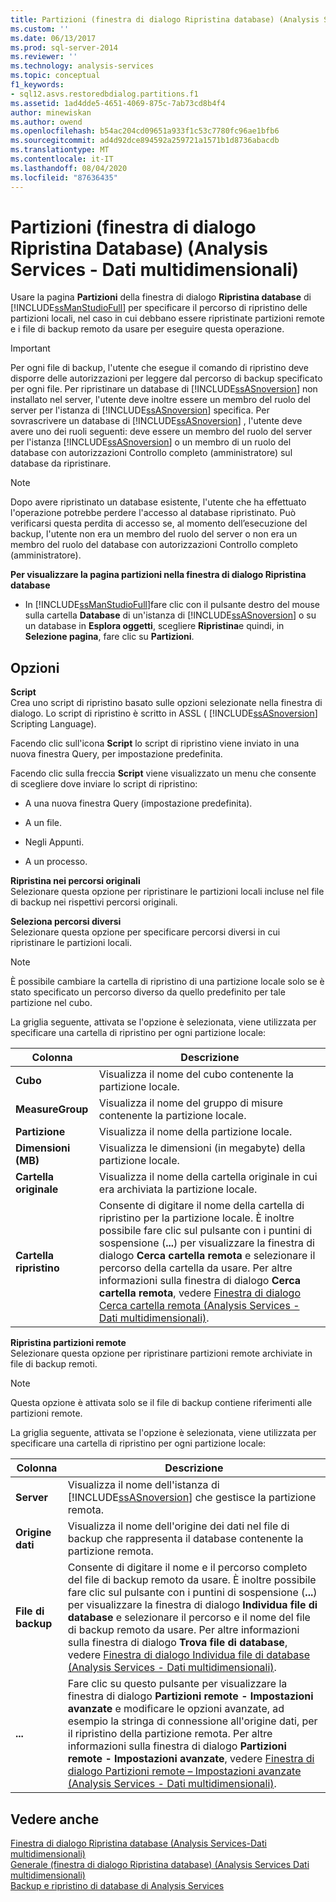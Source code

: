 ```yaml
---
title: Partizioni (finestra di dialogo Ripristina database) (Analysis Services-Dati multidimensionali) | Microsoft Docs
ms.custom: ''
ms.date: 06/13/2017
ms.prod: sql-server-2014
ms.reviewer: ''
ms.technology: analysis-services
ms.topic: conceptual
f1_keywords:
- sql12.asvs.restoredbdialog.partitions.f1
ms.assetid: 1ad4dde5-4651-4069-875c-7ab73cd8b4f4
author: minewiskan
ms.author: owend
ms.openlocfilehash: b54ac204cd09651a933f1c53c7780fc96ae1bfb6
ms.sourcegitcommit: ad4d92dce894592a259721a1571b1d8736abacdb
ms.translationtype: MT
ms.contentlocale: it-IT
ms.lasthandoff: 08/04/2020
ms.locfileid: "87636435"
---
```

# <a name="partitions-restore-database-dialog-box-analysis-services---multidimensional-data"></a>Partizioni (finestra di dialogo Ripristina Database) (Analysis Services - Dati multidimensionali)
  Usare la pagina **Partizioni** della finestra di dialogo **Ripristina database** di [!INCLUDE[ssManStudioFull](../includes/ssmanstudiofull-md.md)] per specificare il percorso di ripristino delle partizioni locali, nel caso in cui debbano essere ripristinate partizioni remote e i file di backup remoto da usare per eseguire questa operazione.  
  
> [!IMPORTANT]  
>  Per ogni file di backup, l'utente che esegue il comando di ripristino deve disporre delle autorizzazioni per leggere dal percorso di backup specificato per ogni file. Per ripristinare un database di [!INCLUDE[ssASnoversion](../includes/ssasnoversion-md.md)] non installato nel server, l'utente deve inoltre essere un membro del ruolo del server per l'istanza di [!INCLUDE[ssASnoversion](../includes/ssasnoversion-md.md)] specifica. Per sovrascrivere un database di [!INCLUDE[ssASnoversion](../includes/ssasnoversion-md.md)] , l'utente deve avere uno dei ruoli seguenti: deve essere un membro del ruolo del server per l'istanza [!INCLUDE[ssASnoversion](../includes/ssasnoversion-md.md)] o un membro di un ruolo del database con autorizzazioni Controllo completo (amministratore) sul database da ripristinare.  
  
> [!NOTE]  
>  Dopo avere ripristinato un database esistente, l'utente che ha effettuato l'operazione potrebbe perdere l'accesso al database ripristinato. Può verificarsi questa perdita di accesso se, al momento dell’esecuzione del backup, l'utente non era un membro del ruolo del server o non era un membro del ruolo del database con autorizzazioni Controllo completo (amministratore).  
  
 **Per visualizzare la pagina partizioni nella finestra di dialogo Ripristina database**  
  
-   In [!INCLUDE[ssManStudioFull](../includes/ssmanstudiofull-md.md)]fare clic con il pulsante destro del mouse sulla cartella **Database** di un'istanza di [!INCLUDE[ssASnoversion](../includes/ssasnoversion-md.md)] o su un database in **Esplora oggetti**, scegliere **Ripristina**e quindi, in **Selezione pagina**, fare clic su **Partizioni**.  
  
## <a name="options"></a>Opzioni  
 **Script**  
 Crea uno script di ripristino basato sulle opzioni selezionate nella finestra di dialogo. Lo script di ripristino è scritto in ASSL ( [!INCLUDE[ssASnoversion](../includes/ssasnoversion-md.md)] Scripting Language).  
  
 Facendo clic sull'icona **Script** lo script di ripristino viene inviato in una nuova finestra Query, per impostazione predefinita.  
  
 Facendo clic sulla freccia **Script** viene visualizzato un menu che consente di scegliere dove inviare lo script di ripristino:  
  
-   A una nuova finestra Query (impostazione predefinita).  
  
-   A un file.  
  
-   Negli Appunti.  
  
-   A un processo.  
  
 **Ripristina nei percorsi originali**  
 Selezionare questa opzione per ripristinare le partizioni locali incluse nel file di backup nei rispettivi percorsi originali.  
  
 **Seleziona percorsi diversi**  
 Selezionare questa opzione per specificare percorsi diversi in cui ripristinare le partizioni locali.  
  
> [!NOTE]  
>  È possibile cambiare la cartella di ripristino di una partizione locale solo se è stato specificato un percorso diverso da quello predefinito per tale partizione nel cubo.  
  
 La griglia seguente, attivata se l'opzione è selezionata, viene utilizzata per specificare una cartella di ripristino per ogni partizione locale:  
  
|Colonna|Descrizione|  
|------------|-----------------|  
|**Cubo**|Visualizza il nome del cubo contenente la partizione locale.|  
|**MeasureGroup**|Visualizza il nome del gruppo di misure contenente la partizione locale.|  
|**Partizione**|Visualizza il nome della partizione locale.|  
|**Dimensioni (MB)**|Visualizza le dimensioni (in megabyte) della partizione locale.|  
|**Cartella originale**|Visualizza il nome della cartella originale in cui era archiviata la partizione locale.|  
|**Cartella ripristino**|Consente di digitare il nome della cartella di ripristino per la partizione locale. È inoltre possibile fare clic sul pulsante con i puntini di sospensione (**...**) per visualizzare la finestra di dialogo **Cerca cartella remota** e selezionare il percorso della cartella da usare. Per altre informazioni sulla finestra di dialogo **Cerca cartella remota**, vedere [Finestra di dialogo Cerca cartella remota &#40;Analysis Services - Dati multidimensionali&#41;](browse-for-remote-folder-dialog-box-analysis-services-multidimensional-data.md).|  
  
 **Ripristina partizioni remote**  
 Selezionare questa opzione per ripristinare partizioni remote archiviate in file di backup remoti.  
  
> [!NOTE]  
>  Questa opzione è attivata solo se il file di backup contiene riferimenti alle partizioni remote.  
  
 La griglia seguente, attivata se l'opzione è selezionata, viene utilizzata per specificare una cartella di ripristino per ogni partizione locale:  
  
|Colonna|Descrizione|  
|------------|-----------------|  
|**Server**|Visualizza il nome dell'istanza di [!INCLUDE[ssASnoversion](../includes/ssasnoversion-md.md)] che gestisce la partizione remota.|  
|**Origine dati**|Visualizza il nome dell'origine dei dati nel file di backup che rappresenta il database contenente la partizione remota.|  
|**File di backup**|Consente di digitare il nome e il percorso completo del file di backup remoto da usare. È inoltre possibile fare clic sul pulsante con i puntini di sospensione (**...**) per visualizzare la finestra di dialogo **Individua file di database** e selezionare il percorso e il nome del file di backup remoto da usare. Per altre informazioni sulla finestra di dialogo **Trova file di database**, vedere [Finestra di dialogo Individua file di database &#40;Analysis Services - Dati multidimensionali&#41;](locate-database-files-dialog-box-analysis-services-multidimensional-data.md).|  
|**...**|Fare clic su questo pulsante per visualizzare la finestra di dialogo **Partizioni remote - Impostazioni avanzate** e modificare le opzioni avanzate, ad esempio la stringa di connessione all'origine dati, per il ripristino della partizione remota. Per altre informazioni sulla finestra di dialogo **Partizioni remote - Impostazioni avanzate**, vedere [Finestra di dialogo Partizioni remote – Impostazioni avanzate &#40;Analysis Services - Dati multidimensionali&#41;](remote-partitions-advanced-settings-dialog-analysis-services-multidimensional-data.md).|  
  
## <a name="see-also"></a>Vedere anche  
 [Finestra di dialogo Ripristina database &#40;Analysis Services-Dati multidimensionali&#41;](restore-database-dialog-box-analysis-services-multidimensional-data.md)   
 [Generale &#40;finestra di dialogo Ripristina database&#41; &#40;Analysis Services Dati multidimensionali&#41;](general-restore-database-dialog-box-analysis-services-multidimensional-data.md)   
 [Backup e ripristino di database di Analysis Services](multidimensional-models/backup-and-restore-of-analysis-services-databases.md)  
  
  
